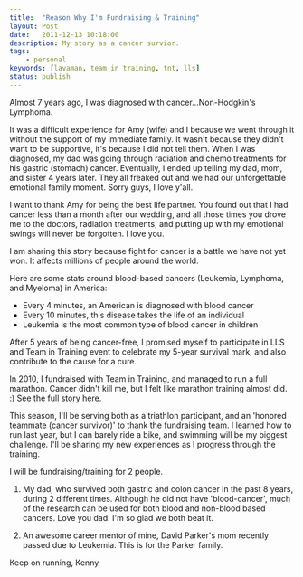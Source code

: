 ```yaml
---
title:  "Reason Why I'm Fundraising & Training"
layout: Post
date:   2011-12-13 10:18:00
description: My story as a cancer survior.
tags:
    - personal
keywords: [lavaman, team in training, tnt, lls]
status: publish
---
```


Almost 7 years ago, I was diagnosed with cancer…Non-Hodgkin's Lymphoma.

It was a difficult experience for Amy (wife) and I because we went through it without the support of my immediate family. It wasn't because they didn't want to be supportive, it's because I did not tell them. When I was diagnosed, my dad was going through radiation and chemo treatments for his gastric (stomach) cancer. Eventually, I ended up telling my dad, mom, and sister 4 years later. They all freaked out and we had our unforgettable emotional family moment. Sorry guys, I love y'all.

I want to thank Amy for being the best life partner. You found out that I had cancer less than a month after our wedding, and all those times you drove me to the doctors, radiation treatments, and putting up with my emotional swings will never be forgotten. I love you.

I am sharing this story because fight for cancer is a battle we have not yet won. It affects millions of people around the world.

Here are some stats around blood-based cancers (Leukemia, Lymphoma, and Myeloma) in America:

* Every 4 minutes, an American is diagnosed with blood cancer
* Every 10 minutes, this disease takes the life of an individual
* Leukemia is the most common type of blood cancer in children

After 5 years of being cancer-free, I promised myself to participate in LLS and Team in Training event to celebrate my 5-year survival mark, and also contribute to the cause for a cure.

In 2010, I fundraised with Team in Training, and managed to run a full marathon. Cancer didn't kill me, but I felt like marathon training almost did. :) See the full story [here][tntblog].

This season, I'll be serving both as a triathlon participant, and an 'honored teammate (cancer survivor)' to thank the fundraising team. I learned how to run last year, but I can barely ride a bike, and swimming will be my biggest challenge. I'll be sharing my new experiences as I progress through the training.

I will be fundraising/training for 2 people.

1. My dad, who survived both gastric and colon cancer in the past 8 years, during 2 different times. Although he did not have 'blood-cancer', much of the research can be used for both blood and non-blood based cancers. Love you dad. I'm so glad we both beat it.

2. An awesome career mentor of mine, David Parker's mom recently passed due to Leukemia. This is for the Parker family.

Keep on running,
Kenny

[tntblog]: http://pages.teamintraining.org/wa/Amica10/kleewn
